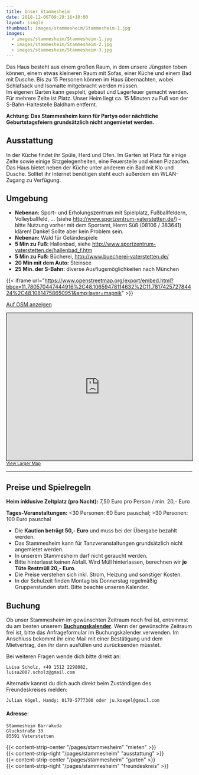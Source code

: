 ```yaml
---
title: Unser Stammesheim
date: 2018-12-06T09:29:16+10:00
layout: single
thumbnail: images/stammesheim/Stammesheim-1.jpg
images:
  - images/stammesheim/Stammesheim-1.jpg
  - images/stammesheim/Stammesheim-2.jpg
  - images/stammesheim/Stammesheim-3.jpg
---
```

Das Haus besteht aus einem großen Raum, in dem unsere Jüngsten toben können, einem etwas kleineren Raum mit Sofas, einer Küche und einem Bad mit Dusche.
Bis zu 15 Personen können im Haus übernachten, wobei Schlafsack und Isomatte mitgebracht werden müssen.\
Im eigenen Garten kann gespielt, gebaut und Lagerfeuer gemacht werden. Für mehrere Zelte ist Platz.
Unser Heim liegt ca. 15 Minuten zu Fuß von der S-Bahn-Haltestelle Baldham entfernt.

**Achtung: Das Stammesheim kann für Partys oder nächtliche Geburtstagsfeiern grundsätzlich nicht angemietet werden.**


## Ausstattung

In der Küche findet ihr Spüle, Herd und Ofen.
Im Garten ist Platz für einige Zelte sowie einige Sitzgelegenheiten, eine Feuerstelle und einen Pizzaofen.
Das Haus bietet neben der Küche unter anderem ein Bad mit Klo und Dusche.
Solltet ihr Internet benötigen steht euch außerdem ein WLAN-Zugang zu Verfügung.

## Umgebung

* **Nebenan:** Sport- und Erholungszentrum mit Spielplatz, Fußballfeldern, Volleyballfeld, ... (siehe http://www.sportzentrum-vaterstetten.de/) – bitte Nutzung vorher mit dem Sportamt, Herrn Süß (08106 / 383641) klären! Danke! Sollte aber kein Problem sein.
* **Nebenan:** Wald für Geländespiele
* **5 Min zu Fuß:** Hallenbad, siehe http://www.sportzentrum-vaterstetten.de/hallenbad_f.htm
* **5 Min zu Fuß:** Bücherei, http://www.buecherei-vaterstetten.de/
* **20 Min mit dem Auto:** Steinsee
* **25 Min. der S-Bahn:** diverse Ausflugsmöglichkeiten nach München

{{< iframe url="https://www.openstreetmap.org/export/embed.html?bbox=11.780570447444916%2C48.10659478114632%2C11.781742572784424%2C48.10814758650951&amp;layer=mapnik" >}}

[Auf OSM anzeigen](https://www.openstreetmap.org/#map=19/48.10737/11.78116)

<iframe width="100%" height="400" frameborder="0" scrolling="no" marginheight="0" marginwidth="0" src="https://www.openstreetmap.org/export/embed.html?bbox=11.780570447444916%2C48.10659478114632%2C11.781742572784424%2C48.10814758650951&amp;layer=mapnik" style="border: 1px solid black"></iframe><br/><small><a href="https://www.openstreetmap.org/#map=19/48.10737/11.78116">View Larger Map</a></small>

- - -

## Preise und Spielregeln

**Heim inklusive Zeltplatz (pro Nacht):** 7,50 Euro pro Person / min. 20,- Euro

**Tages-Veranstaltungen:** <30 Personen: 60 Euro pauschal; >30 Personen: 100 Euro pauschal

* Die **Kaution beträgt 50,- Euro** und muss bei der Übergabe bezahlt werden.
* Das Stammesheim kann für Tanzveranstaltungen grundsätzlich nicht angemietet werden.
* In unserem Stammesheim darf nicht geraucht werden.
* Bitte hinterlasst keinen Abfall. Wird Müll hinterlassen, berechnen wir **je Tüte Restmüll 20,- Euro**.
* Die Preise verstehen sich inkl. Strom, Heizung und sonstiger Kosten.
* In der Schulzeit finden Montag bis Donnerstag regelmäßig Gruppenstunden statt. Bitte beachte unseren Kalender.

## Buchung

Ob unser Stammesheim im gewünschten Zeitraum noch frei ist, entnimmst du am besten unserem **[Buchungskalender](http://www.webplanner.de/fewo_db/tools/fewoCal.php?lang=de&fewoID=2867&fewoOwnID=1206&background=&anfrage=1)**.
Wenn der gewünschte Zeitraum frei ist, bitte das Anfrageformular im Buchungskalender verwenden. Im Anschluss bekommt ihr eine Mail mit einer Bestätigung und dem Mietvertrag, den ihr dann ausfüllen und zurücksenden müsstet.

Bei weiteren Fragen wende dich bitte direkt an:

```
Luisa Scholz, +49 1512 2298082,
luisa2007.scholz@gmail.com
```

Alternativ kannst du dich auch direkt beim Zuständigen des Freundeskreises melden:

```
Julian Kögel, Handy: 0170-5777300 oder ju.koegel@gmail.com
```

#### Adresse:

```
Stammesheim Barrakuda
Gluckstraße 33
85591 Vaterstetten
```

<div>
{{< content-strip-center "/pages/stammesheim" "mieten" >}}
</div>
<div>
{{< content-strip-right "/pages/stammesheim" "ausstattung" >}}
</div>
<div>
{{< content-strip-center "/pages/stammesheim" "garten" >}}
</div>
<div>
{{< content-strip-right "/pages/stammesheim" "freundeskreis" >}}
</div>
